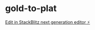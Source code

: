 # gold-to-plat

[Edit in StackBlitz next generation editor ⚡️](https://stackblitz.com/~/github.com/enwkurs/gold-to-plat)